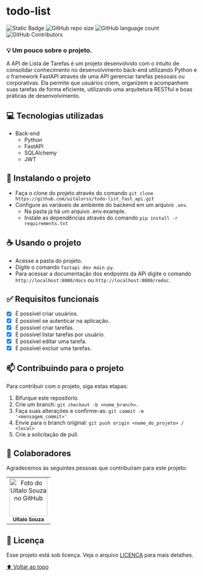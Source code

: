 # todo-list

<!---Esses são exemplos. Veja https://shields.io para outras pessoas ou para personalizar este conjunto de escudos. Você pode querer incluir dependências, status do projeto e informações de licença aqui--->

![Static Badge](https://img.shields.io/badge/status-finished-green?style=for-the-badge)
![GitHub repo size](https://img.shields.io/github/repo-size/uitalorss/todo-list_fast_api?style=for-the-badge)
![GitHub language count](https://img.shields.io/github/languages/count/uitalorss/todo-list_fast_api?style=for-the-badge)
![GitHub Contributors](https://img.shields.io/github/contributors/uitalorss/todo-list_fast_api?style=for-the-badge&color=blue)

### 💡 Um pouco sobre o projeto.

A API de Lista de Tarefas é um projeto desenvolvido com o intuito de consolidar conhecimento no desenvolvimento back-end utilizando Python e o framework FastAPI através de uma API gerenciar tarefas pessoais ou corporativas. Ela permite que usuários criem, organizem e acompanhem suas tarefas de forma eficiente, utilizando uma arquitetura RESTful e boas práticas de desenvolvimento.

## 💻 Tecnologias utilizadas

- Back-end
    - Python
    - FastAPI
    - SQLAlchemy
    - JWT

## 🚀 Instalando o projeto
- Faça o clone do projeto através do comando `git clone https://github.com/uitalorss/todo-list_fast_api.git`
- Configure as variáveis de ambiente do backend em um arquivo `.env`.
  - Na pasta já há um arquivo .env.example.
  - Instale as dependências através do comando `pip install -r requirements.txt`
    
## ☕ Usando o projeto
- Acesse a pasta do projeto.
- Digite o comando `fastapi dev main.py`.
- Para acessar a documentação dos endpoints da APi digite o comando `http://localhost:8000/docs` ou `http://localhost:8000/redoc`.

## ✅ Requisitos funcionais

- [x] É possível criar usuários.
- [x] É possível se autenticar na aplicação.
- [x] É possível criar tarefas.
- [x] É possível listar tarefas por usuário.
- [x] É possível editar uma tarefa.
- [x] É possível excluir uma tarefas.

## 📫 Contribuindo para o projeto

<!---Se o seu README for longo ou se você tiver algum processo ou etapas específicas que deseja que os contribuidores sigam, considere a criação de um arquivo CONTRIBUTING.md separado--->

Para contribuir com o projeto, siga estas etapas:

1. Bifurque este repositório.
2. Crie um branch: `git checkout -b <nome_branch>`.
3. Faça suas alterações e confirme-as: `git commit -m '<mensagem_commit>'`
4. Envie para o branch original: `git push origin <nome_do_projeto> / <local>`
5. Crie a solicitação de pull.

## 🤝 Colaboradores

Agradecemos às seguintes pessoas que contribuíram para este projeto:

<table>
  <tr>
    <td align="center">
      <a href="#">
        <img src="https://avatars.githubusercontent.com/u/15834173?v=4" width="100px;" alt="Foto do Uítalo Souza no GitHub"/><br>
        <sub>
          <b>Uítalo Souza</b>
        </sub>
      </a>
    </td>
  </tr>
</table>  


## 📝 Licença

Esse projeto está sob licença. Veja o arquivo [LICENÇA](LICENSE.md) para mais detalhes.

[⬆ Voltar ao topo](#todo-list)<br>
